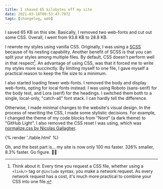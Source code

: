 ```yaml
---
title: I shaved 65 kilobytes off my site
date: 2021-03-18T00:53:47.797Z
tags: [changelog, web]
---
```


I saved 65 KB on this site. Basically, I removed two web-fonts and cut out some CSS. Overall, I went from 93.8 KB to 28.8 KB.

I rewrote my styles using vanilla CSS. Originally, I was using a [SCSS](https://sass-lang.com/) because of its nesting capability. Another benefit of SCSS is that you can split your styles among multiple files. By default, CSS doesn't perform well in that respect[^1]. An advantage of using CSS, was that it forced me to write my styles more succinctly. By limiting myself to one file, I gave myself a practical reason to keep the file size to a minimum.

I also started loading fewer web-fonts. I removed the body and display web-fonts, opting for local fonts instead. I was using Roboto (sans-serif) for the body text, and Lora (serif) for the headings. I switched them both to a single, local-only, "catch-all" font stack. I can hardly tell the difference.

Otherwise, I made minimal changes to the website's visual design. In the process of rewriting the CSS, I made some stylistic decisions. For example, I changed the theme of my code blocks from "Nord" (a dark theme) to "GitHub Light". I also removed the CSS reset I was using, which was [normalize.css by Nicolas Gallagher](https://necolas.github.io/normalize.css/).

{% render './table.html' %}

Oh, and the best part is... my site is now only 100 ms faster. 326% smaller, 8.3% faster. Go figure. 🤷‍♂️

[^1]: Think about it. Every time you request a CSS file, whether using a `<link/>` tag or `@include` syntax, you make a network request. As every network request has a cost, it's much more practical to combine your CSS into one file.
